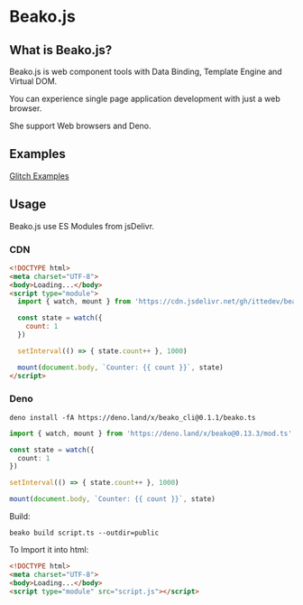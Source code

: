 # Beako.js

## What is Beako.js?

Beako.js is web component tools with Data Binding, Template Engine and Virtual DOM.

You can experience single page application development with just a web browser.

She support Web browsers and Deno.

## Examples

[Glitch Examples](https://glitch.com/@itte1)

## Usage

Beako.js use ES Modules from jsDelivr.

### CDN

```html
<!DOCTYPE html>
<meta charset="UTF-8">
<body>Loading...</body>
<script type="module">
  import { watch, mount } from 'https://cdn.jsdelivr.net/gh/ittedev/beako@0.13.3/beako.js'

  const state = watch({
    count: 1
  })

  setInterval(() => { state.count++ }, 1000)

  mount(document.body, `Counter: {{ count }}`, state)
</script>
```

### Deno

```shell
deno install -fA https://deno.land/x/beako_cli@0.1.1/beako.ts
```

```ts
import { watch, mount } from 'https://deno.land/x/beako@0.13.3/mod.ts'

const state = watch({
  count: 1
})

setInterval(() => { state.count++ }, 1000)

mount(document.body, `Counter: {{ count }}`, state)
```

Build:

```shell
beako build script.ts --outdir=public
```

To Import it into html:

```html
<!DOCTYPE html>
<meta charset="UTF-8">
<body>Loading...</body>
<script type="module" src="script.js"></script>
```
